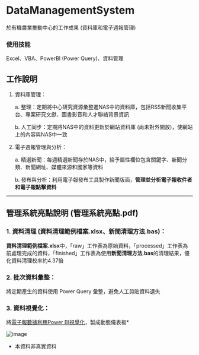 # DataManagementSystem
於有機農業推動中心的工作成果 (資料庫和電子週報管理)
### 使用技能
Excel、VBA、PowerBI (Power Query)、資料管理
## 工作說明
1. 資料庫管理：
   
   a. 整理：定期將中心研究資源彙整進NAS中的資料庫，包括RSS新聞收集平台、專案研究文獻、圖書影音和人才聯絡背景資訊
   
   b. 人工同步：定期將NAS中的資料更新於網站資料庫 (尚未對外開放)，使網站上的內容與NAS中一致
2. 電子週報管理與分析：

   a. 精選新聞：每週精選新聞存於NAS中，給予屬性欄位包含關鍵字、新聞分類、新聞網址、媒體來源和國家等資料

   b. 發布與分析：利用電子報發布工具製作新聞版面，**管理並分析電子報收件者和電子報點擊資料**

---
## 管理系統亮點說明 (管理系統亮點.pdf)
### 1. 資料清理 (資料清理範例檔案.xlsx、新聞清理方法.bas)：
**資料清理範例檔案.xlsx**中，「raw」工作表為原始資料，「processed」工作表為前處理完成的資料，「finished」工作表為使用**新聞清理方法.bas**的清理結果，優化資料清理校率約4.37倍
### 2. 批次資料彙整：
將定期產生的資料使用 Power Query 彙整，避免人工剪貼資料遺失
### 3. 資料視覺化：
將[電子報數據利用Power BI視覺化](<https://app.powerbi.com/view?r=eyJrIjoiMzg3NjVmNTItM2RmYy00MmQ1LTk0MDQtMTQ5NzczMDMyMmZlIiwidCI6Ijk1Y2U2MTk5LWNhMzYtNDgyMC04N2MzLWQ1NDBjODYwMjcwYyIsImMiOjEwfQ%3D%3D>)，製成動態儀表板*

![image](https://github.com/user-attachments/assets/f3dd1b9a-b1f7-4396-bea0-f5e27d7eb275)

* 本資料非真實資料
  

